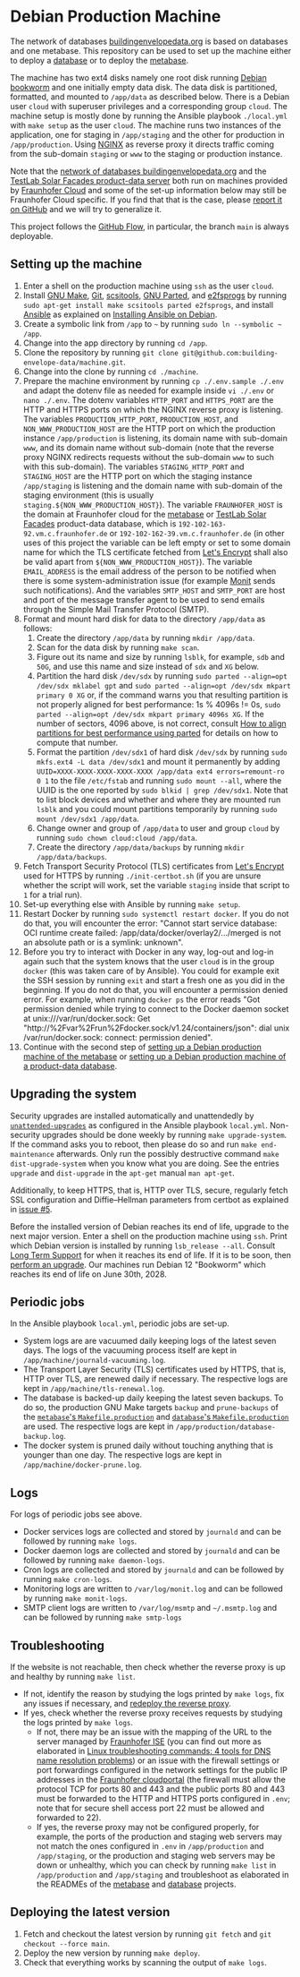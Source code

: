 # Debian Production Machine

The network of databases
[buildingenvelopedata.org](https://www.buildingenvelopedata.org/) is based on
databases and one metabase. This repository can be used to set up the machine
either to deploy
a [database](https://github.com/building-envelope-data/database) or to deploy
the [metabase](https://github.com/building-envelope-data/metabase).

The machine has two ext4 disks namely one root disk running [Debian
bookworm](https://www.debian.org/releases/bookworm/) and one initially empty
data disk. The data disk is partitioned, formatted, and mounted to `/app/data`
as described below. There is a Debian user `cloud` with superuser privileges
and a corresponding group `cloud`. The machine setup is mostly done by running
the Ansible playbook `./local.yml` with `make setup` as the user `cloud`. The
machine runs two instances of the application, one for staging in
`/app/staging` and the other for production in `/app/production`. Using
[NGINX](https://nginx.org) as reverse proxy it directs traffic coming from the
sub-domain `staging` or `www` to the staging or production instance.

Note that the
[network of databases buildingenvelopedata.org](https://www.buildingenvelopedata.org)
and the
[TestLab Solar Facades product-data server](https://www.solarbuildingenvelopes.com)
both run on machines provided by
[Fraunhofer Cloud](https://cloudportal.fraunhofer.de) and some of the set-up
information below may still be Fraunhofer Cloud specific. If you find that that
is the case, please
[report it on GitHub](https://github.com/building-envelope-data/machine/issues)
and we will try to generalize it.

This project follows the
[GitHub Flow](https://guides.github.com/introduction/flow/), in particular, the
branch `main` is always deployable.

## Setting up the machine

1. Enter a shell on the production machine using `ssh` as the user `cloud`.
1. Install
   [GNU Make](https://www.gnu.org/software/make/),
   [Git](https://git-scm.com),
   [scsitools](https://packages.debian.org/buster/scsitools),
   [GNU Parted](https://www.gnu.org/software/parted/manual/parted.html), and
   [e2fsprogs](https://packages.debian.org/buster/e2fsprogs)
   by running `sudo apt-get install make scsitools parted e2fsprogs`, and
   install [Ansible](https://www.ansible.com) as explained on
   [Installing Ansible on Debian](https://docs.ansible.com/ansible/latest/installation_guide/intro_installation.html#installing-ansible-on-debian).
1. Create a symbolic link from `/app` to `~` by running
   `sudo ln --symbolic ~ /app`.
1. Change into the app directory by running `cd /app`.
1. Clone the repository by running
   `git clone git@github.com:building-envelope-data/machine.git`.
1. Change into the clone by running `cd ./machine`.
1. Prepare the machine environment by running `cp ./.env.sample ./.env` and adapt
   the dotenv file as needed for example inside `vi ./.env` or `nano ./.env`.
   The dotenv variables `HTTP_PORT` and `HTTPS_PORT` are the HTTP and HTTPS
   ports on which the NGINX reverse proxy is listening. The variables
   `PRODUCTION_HTTP_PORT`, `PRODUCTION_HOST`, and `NON_WWW_PRODUCTION_HOST` are
   the HTTP port on which the production instance `/app/production` is
   listening, its domain name with sub-domain `www`, and its domain name
   without sub-domain (note that the reverse proxy NGINX redirects requests
   without the sub-domain `www` to such with this sub-domain). The variables
   `STAGING_HTTP_PORT` and `STAGING_HOST` are the HTTP port on which the
   staging instance `/app/staging` is listening and the domain name with
   sub-domain of the staging environment (this is usually
   `staging.${NON_WWW_PRODUCTION_HOST}`). The variable `FRAUNHOFER_HOST` is the
   domain at Fraunhofer cloud for the
   [metabase](https://www.buildingenvelopedata.org) or
   [TestLab Solar Facades](https://www.solarbuildingenvelopes.com)
   product-data database, which is `192-102-163-92.vm.c.fraunhofer.de`
   or `192-102-162-39.vm.c.fraunhofer.de` (in other uses of this project the
   variable can be left empty or set to some domain name for which the
   TLS certificate fetched from [Let's Encrypt](https://letsencrypt.org) shall
   also be valid apart from `${NON_WWW_PRODUCTION_HOST}`). The variable
   `EMAIL_ADDRESS` is the email address of the person to be notified when there
   is some system-administration issue (for example
   [Monit](https://mmonit.com/monit/) sends such notifications). And the
   variables `SMTP_HOST` and `SMTP_PORT` are host and port of the message
   transfer agent to be used to send emails through the Simple Mail Transfer
   Protocol (SMTP).
1. Format and mount hard disk for data to the directory `/app/data` as follows:
   1. Create the directory `/app/data` by running `mkdir /app/data`.
   1. Scan for the data disk by running `make scan`.
   1. Figure out its name and size by running `lsblk`, for example, `sdb` and
      `50G`, and use this name and size instead of `sdx` and `XG` below.
   1. Partition the hard disk `/dev/sdx` by running
      `sudo parted --align=opt /dev/sdx mklabel gpt`
      and
      `sudo parted --align=opt /dev/sdx mkpart primary 0 XG`
      or, if the command warns you that resulting partition is not properly
      aligned for best performance: 1s % 4096s != 0s,
      `sudo parted --align=opt /dev/sdx mkpart primary 4096s XG`.
      If the number of sectors, 4096 above, is not correct, consult
      [How to align partitions for best performance using parted](https://rainbow.chard.org/2013/01/30/how-to-align-partitions-for-best-performance-using-parted/)
      for details on how to compute that number.
   1. Format the partition `/dev/sdx1` of hard disk `/dev/sdx` by running
      `sudo mkfs.ext4 -L data /dev/sdx1`
      and mount it permanently by adding
      `UUID=XXXX-XXXX-XXXX-XXXX-XXXX /app/data ext4 errors=remount-ro 0 1`
      to the file `/etc/fstab` and running
      `sudo mount --all`,
      where the UUID is the one reported by
      `sudo blkid | grep /dev/sdx1`.
      Note that to list block devices and whether and where they are
      mounted run `lsblk` and you could mount partitions temporarily by running
      `sudo mount /dev/sdx1 /app/data`.
   1. Change owner and group of `/app/data` to user and group `cloud` by
      running `sudo chown cloud:cloud /app/data`.
   1. Create the directory `/app/data/backups` by running
      `mkdir /app/data/backups`.
1. Fetch Transport Security Protocol (TLS) certificates from [Let's
   Encrypt](https://letsencrypt.org) used for HTTPS by running
   `./init-certbot.sh` (if you are unsure whether the script will work, set the
   variable `staging` inside that script to `1` for a trial run).
1. Set-up everything else with Ansible by running `make setup`.
1. Restart Docker by running `sudo systemctl restart docker`. If you do not do
   that, you will encounter the error: "Cannot start service database: OCI
   runtime create failed: /app/data/docker/overlay2/.../merged is not an
   absolute path or is a symlink: unknown".
1. Before you try to interact with Docker in any way, log-out and log-in again
   such that the system knows that the user `cloud` is in the group `docker`
   (this was taken care of by Ansible). You could for example exit the SSH
   session by running `exit` and start a fresh one as you did in the beginning.
   If you do not do that, you will encounter a permission denied error. For
   example, when running `docker ps` the error reads "Got permission denied
   while trying to connect to the Docker daemon socket at
   unix:///var/run/docker.sock: Get
   "http://%2Fvar%2Frun%2Fdocker.sock/v1.24/containers/json": dial unix
   /var/run/docker.sock: connect: permission denied".
1. Continue with the second step of
   [setting up a Debian production machine of the metabase](https://github.com/building-envelope-data/metabase?tab=readme-ov-file#setting-up-a-debian-production-machine)
   or
   [setting up a Debian production machine of a product-data database](https://github.com/building-envelope-data/database?tab=readme-ov-file#setting-up-a-debian-production-machine).

## Upgrading the system

Security upgrades are installed automatically and unattendedly by
[`unattended-upgrades`](https://packages.debian.org/search?keywords=unattended-upgrades)
as configured in the Ansible playbook `local.yml`. Non-security upgrades should
be done weekly by running `make upgrade-system`. If the command asks you to
reboot, then please do so and run `make end-maintenance` afterwards. Only run
the possibly destructive command `make dist-upgrade-system` when you know what
you are doing. See the entries `upgrade` and `dist-upgrade` in the `apt-get`
manual `man apt-get`.

Additionally, to keep HTTPS, that is, HTTP over TLS, secure, regularly fetch
SSL configuration and Diffie–Hellman parameters from certbot as explained in
[issue #5](https://github.com/building-envelope-data/machine/issues/5).

Before the installed version of Debian reaches its end of life, upgrade to the
next major version. Enter a shell on the production machine using `ssh`. Print
which Debian version is installed by running `lsb_release --all`. Consult [Long
Term Support](https://wiki.debian.org/LTS) for when it reaches its end of life.
If it is to be soon, then [perform an
upgrade](https://www.debian.org/releases/stable/i386/release-notes/ch-upgrading.html).
Our machines run Debian 12 "Bookworm" which reaches its end of life on June
30th, 2028.

## Periodic jobs

In the Ansible playbook `local.yml`, periodic jobs are set-up.

* System logs are are vacuumed daily keeping logs of the latest seven days. The
  logs of the vacuuming process itself are kept in
  `/app/machine/journald-vacuuming.log`.
* The Transport Layer Security (TLS) certificates used by HTTPS, that is, HTTP
  over TLS, are renewed daily if necessary. The respective logs are kept in
  `/app/machine/tls-renewal.log`.
* The database is backed-up daily keeping the latest seven backups. To do so,
  the production GNU Make targets `backup` and `prune-backups` of the
  [`metabase`'s `Makefile.production`](https://github.com/building-envelope-data/metabase/blob/develop/Makefile.production)
  and
  [`database`'s `Makefile.production`](https://github.com/building-envelope-data/database/blob/develop/Makefile.production)
  are used. The respective logs are kept in `/app/production/database-backup.log`.
* The docker system is pruned daily without touching anything that is younger
  than one day. The respective logs are kept in `/app/machine/docker-prune.log`.

## Logs

For logs of periodic jobs see above.

* Docker services logs are collected and stored by `journald` and can be
  followed by running `make logs`.
* Docker daemon logs are collected and stored by `journald` and can be
  followed by running `make daemon-logs`.
* Cron logs are collected and stored by `journald` and can be
  followed by running `make cron-logs`.
* Monitoring logs are written to `/var/log/monit.log` and can be followed by
  running `make monit-logs`.
* SMTP client logs are written to `/var/log/msmtp` and `~/.msmtp.log` and can
  be followed by running `make smtp-logs`

## Troubleshooting

If the website is not reachable, then check whether the reverse proxy is up and
healthy by running `make list`.

- If not, identify the reason by studying the logs printed by `make logs`, fix
  any issues if necessary, and [redeploy the reverse
  proxy](#deploying-the-latest-version).
- If yes, check whether the reverse proxy receives requests by studying the
  logs printed by `make logs`.
  - If not, there may be an issue with the mapping
    of the URL to the server managed by
    [Fraunhofer ISE](https://www.ise.fraunhofer.de)
    (you can find out more as elaborated in
    [Linux troubleshooting commands: 4 tools for DNS name resolution problems](https://www.redhat.com/sysadmin/DNS-name-resolution-troubleshooting-tools))
    or an issue with the firewall settings or port forwardings configured in
    the network settings for the public IP addresses in the
    [Fraunhofer cloudportal](https://cloudportal.fraunhofer.de) (the firewall
    must allow the protocol TCP for ports 80 and 443 and the public ports 80
    and 443 must be forwarded to the HTTP and HTTPS ports configured in `.env`;
    note that for secure shell access port 22 must be allowed and forwarded to
    22).
  - If yes, the reverse proxy may not be configured properly, for example, the
    ports of the production and staging web servers may not match the ones
    configured in `.env` in `/app/production` and `/app/staging`, or the
    production and staging web servers may be down or unhealthy, which you can
    check by running `make list` in `/app/production` and `/app/staging` and
    troubleshoot as elaborated in the READMEs of the
    [metabase](https://github.com/building-envelope-data/metabase) and
    [database](https://github.com/building-envelope-data/database) projects.

## Deploying the latest version
1. Fetch and checkout the latest version by running `git fetch` and
   `git checkout --force main`.
1. Deploy the new version by running `make deploy`.
1. Check that everything works by scanning the output of `make logs`.
